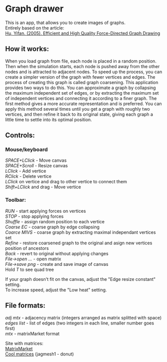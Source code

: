 # Graph drawer
This is an app, that allows you to create images of graphs.\
Entirely based on the article:\
[Hu, Yifan. (2005). Efficient and High Quality Force-Directed Graph Drawing](http://yifanhu.net/PUB/graph_draw_small.pdf)

## How it works:
When you load graph from file, each node is placed in a random position. 
Then when the simulation starts, each node is pushed away from the other nodes and is attracted to adjacent nodes.
To speed up the process, you can create a simpler version of the graph 
with fewer vertices and edges. The process of creating this graph is called graph coarsening. 
This application provides two ways to do this. You can approximate a graph by collapsing
 the maximum independent set of edges, or by extracting the maximum set of independent vertices and connecting it
 according to a finer graph. The first method gives a more accurate representation and is preferred. 
You can apply this method several times until you get a graph with roughly two vertices, 
and then refine it back to its original state, giving each graph a little time to settle into its optimal position.

## Controls:
### Mouse/keyboard
_SPACE+LClick_ - Move canvas\
_SPACE+Scroll_ - Resize canvas\
_LClick_ - Add vertice\
_RClick_ - Delete vertice\
_LClick_ on vertice and drag to other vertice to connect them\
_Shift+LClick_ and drag - Move vertice

### Toolbar:
_RUN_ - start applying forces on vertices\
_STOP_ - stop applying forces\
_Shuffle_ - assign random position to each vertice\
_Coarse EC_ - coarse graph by edge collapsing\
_Coarce MIVS_ - coarse graph by extracting maximal independant vertices set\
_Refine_ - restore coarsened graph to the original and asign new vertices position of ancestors\
_Back_ - revert to original without applying changes\
_File->open ..._ - open matrix\
_File->save png_ - create and save image of canvas\
Hold _T_ to see quad tree

If your graph doesn't fit on the canvas, adjust the "Edge resize constant" setting.\
To increase speed, adjust the "Low heat" setting.

## File formats:
_adj mtx_ - adjacency matrix (integers arranged as matrix splitted with space)\
_edges list_ - list of edges (two integers in each line, smaller number goes first)\
_mtx_ - matrixMarket format

Site with matrices: \
[MatrixMarket](https://math.nist.gov/MatrixMarket/data/)\
[Cool matrices](https://math.nist.gov/MatrixMarket/data/Harwell-Boeing/jagmesh/jagmesh.html)  (jagmesh1 - donut)

